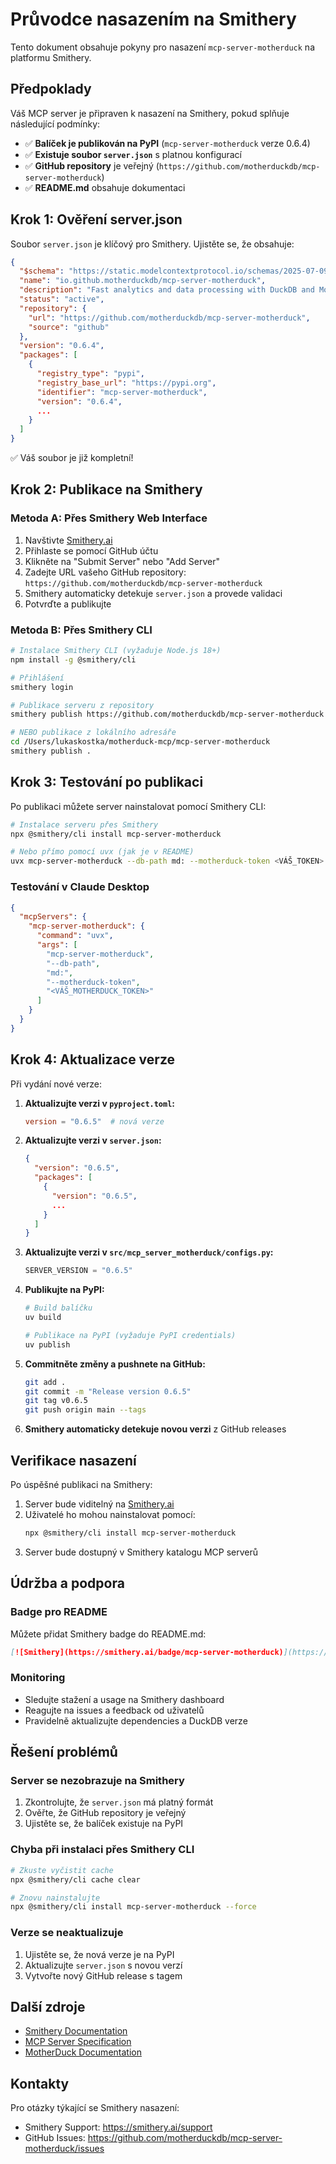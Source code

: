 # Průvodce nasazením na Smithery

Tento dokument obsahuje pokyny pro nasazení `mcp-server-motherduck` na platformu Smithery.

## Předpoklady

Váš MCP server je připraven k nasazení na Smithery, pokud splňuje následující podmínky:

- ✅ **Balíček je publikován na PyPI** (`mcp-server-motherduck` verze 0.6.4)
- ✅ **Existuje soubor `server.json`** s platnou konfigurací
- ✅ **GitHub repository** je veřejný (`https://github.com/motherduckdb/mcp-server-motherduck`)
- ✅ **README.md** obsahuje dokumentaci

## Krok 1: Ověření server.json

Soubor `server.json` je klíčový pro Smithery. Ujistěte se, že obsahuje:

```json
{
  "$schema": "https://static.modelcontextprotocol.io/schemas/2025-07-09/server.schema.json",
  "name": "io.github.motherduckdb/mcp-server-motherduck",
  "description": "Fast analytics and data processing with DuckDB and MotherDuck",
  "status": "active",
  "repository": {
    "url": "https://github.com/motherduckdb/mcp-server-motherduck",
    "source": "github"
  },
  "version": "0.6.4",
  "packages": [
    {
      "registry_type": "pypi",
      "registry_base_url": "https://pypi.org",
      "identifier": "mcp-server-motherduck",
      "version": "0.6.4",
      ...
    }
  ]
}
```

✅ Váš soubor je již kompletní!

## Krok 2: Publikace na Smithery

### Metoda A: Přes Smithery Web Interface

1. Navštivte [Smithery.ai](https://smithery.ai)
2. Přihlaste se pomocí GitHub účtu
3. Klikněte na "Submit Server" nebo "Add Server"
4. Zadejte URL vašeho GitHub repository: `https://github.com/motherduckdb/mcp-server-motherduck`
5. Smithery automaticky detekuje `server.json` a provede validaci
6. Potvrďte a publikujte

### Metoda B: Přes Smithery CLI

```bash
# Instalace Smithery CLI (vyžaduje Node.js 18+)
npm install -g @smithery/cli

# Přihlášení
smithery login

# Publikace serveru z repository
smithery publish https://github.com/motherduckdb/mcp-server-motherduck

# NEBO publikace z lokálního adresáře
cd /Users/lukaskostka/motherduck-mcp/mcp-server-motherduck
smithery publish .
```

## Krok 3: Testování po publikaci

Po publikaci můžete server nainstalovat pomocí Smithery CLI:

```bash
# Instalace serveru přes Smithery
npx @smithery/cli install mcp-server-motherduck

# Nebo přímo pomocí uvx (jak je v README)
uvx mcp-server-motherduck --db-path md: --motherduck-token <VÁŠ_TOKEN>
```

### Testování v Claude Desktop

```json
{
  "mcpServers": {
    "mcp-server-motherduck": {
      "command": "uvx",
      "args": [
        "mcp-server-motherduck",
        "--db-path",
        "md:",
        "--motherduck-token",
        "<VÁŠ_MOTHERDUCK_TOKEN>"
      ]
    }
  }
}
```

## Krok 4: Aktualizace verze

Při vydání nové verze:

1. **Aktualizujte verzi v `pyproject.toml`:**
   ```toml
   version = "0.6.5"  # nová verze
   ```

2. **Aktualizujte verzi v `server.json`:**
   ```json
   {
     "version": "0.6.5",
     "packages": [
       {
         "version": "0.6.5",
         ...
       }
     ]
   }
   ```

3. **Aktualizujte verzi v `src/mcp_server_motherduck/configs.py`:**
   ```python
   SERVER_VERSION = "0.6.5"
   ```

4. **Publikujte na PyPI:**
   ```bash
   # Build balíčku
   uv build
   
   # Publikace na PyPI (vyžaduje PyPI credentials)
   uv publish
   ```

5. **Commitněte změny a pushnete na GitHub:**
   ```bash
   git add .
   git commit -m "Release version 0.6.5"
   git tag v0.6.5
   git push origin main --tags
   ```

6. **Smithery automaticky detekuje novou verzi** z GitHub releases

## Verifikace nasazení

Po úspěšné publikaci na Smithery:

1. Server bude viditelný na [Smithery.ai](https://smithery.ai)
2. Uživatelé ho mohou nainstalovat pomocí:
   ```bash
   npx @smithery/cli install mcp-server-motherduck
   ```
3. Server bude dostupný v Smithery katalogu MCP serverů

## Údržba a podpora

### Badge pro README

Můžete přidat Smithery badge do README.md:

```markdown
[![Smithery](https://smithery.ai/badge/mcp-server-motherduck)](https://smithery.ai/server/mcp-server-motherduck)
```

### Monitoring

- Sledujte stažení a usage na Smithery dashboard
- Reagujte na issues a feedback od uživatelů
- Pravidelně aktualizujte dependencies a DuckDB verze

## Řešení problémů

### Server se nezobrazuje na Smithery

1. Zkontrolujte, že `server.json` má platný formát
2. Ověřte, že GitHub repository je veřejný
3. Ujistěte se, že balíček existuje na PyPI

### Chyba při instalaci přes Smithery CLI

```bash
# Zkuste vyčistit cache
npx @smithery/cli cache clear

# Znovu nainstalujte
npx @smithery/cli install mcp-server-motherduck --force
```

### Verze se neaktualizuje

1. Ujistěte se, že nová verze je na PyPI
2. Aktualizujte `server.json` s novou verzí
3. Vytvořte nový GitHub release s tagem

## Další zdroje

- [Smithery Documentation](https://smithery.ai/docs)
- [MCP Server Specification](https://spec.modelcontextprotocol.io/)
- [MotherDuck Documentation](https://motherduck.com/docs)

## Kontakty

Pro otázky týkající se Smithery nasazení:
- Smithery Support: https://smithery.ai/support
- GitHub Issues: https://github.com/motherduckdb/mcp-server-motherduck/issues
